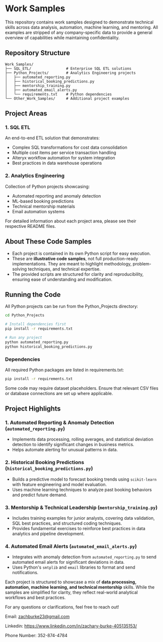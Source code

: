 # Work Samples

This repository contains work samples designed to demonstrate technical skills across data analysis, automation, machine learning, and mentoring. All examples are stripped of any company-specific data to provide a general overview of capabilities while maintaining confidentiality.

## Repository Structure

```
Work_Samples/
├── SQL_ETL/                # Enterprise SQL ETL solutions
├── Python_Projects/        # Analytics Engineering projects
│   ├── automated_reporting.py
│   ├── historical_booking_predictions.py
│   ├── mentorship_training.py
│   ├── automated_email_alerts.py
│   └── requirements.txt    # Python dependencies
└── Other_Work_Samples/     # Additional project examples
```

## Project Areas

### 1. SQL ETL
An end-to-end ETL solution that demonstrates:
- Complex SQL transformations for cost data consolidation
- Multiple cost items per service transaction handling
- Alteryx workflow automation for system integration
- Best practices in data warehouse operations

### 2. Analytics Engineering
Collection of Python projects showcasing:
- Automated reporting and anomaly detection
- ML-based booking predictions
- Technical mentorship materials
- Email automation systems

For detailed information about each project area, please see their respective README files.

## About These Code Samples

- Each project is contained in its own Python script for easy execution.
- These are **illustrative code samples**, not full production-ready implementations. They are meant to highlight methodology, problem-solving techniques, and technical expertise.
- The provided scripts are structured for clarity and reproducibility, ensuring ease of understanding and modification.

## Running the Code

All Python projects can be run from the Python_Projects directory:

```bash
cd Python_Projects

# Install dependencies first
pip install -r requirements.txt

# Run any project
python automated_reporting.py
python historical_booking_predictions.py
```

### Dependencies
All required Python packages are listed in requirements.txt:

```bash
pip install -r requirements.txt
```

Some code may require dataset placeholders. Ensure that relevant CSV files or database connections are set up where applicable.

## Project Highlights

### 1. Automated Reporting & Anomaly Detection (`automated_reporting.py`)
- Implements data processing, rolling averages, and statistical deviation detection to identify significant changes in business metrics.
- Helps automate alerting for unusual patterns in data.

### 2. Historical Booking Predictions (`historical_booking_predictions.py`)
- Builds a predictive model to forecast booking trends using `scikit-learn` with feature engineering and model evaluation.
- Uses machine learning techniques to analyze past booking behaviors and predict future demand.

### 3. Mentorship & Technical Leadership (`mentorship_training.py`)
- Includes training examples for junior analysts, covering data validation, SQL best practices, and structured coding techniques.
- Provides fundamental exercises to reinforce best practices in data analytics and pipeline development.

### 4. Automated Email Alerts (`automated_email_alerts.py`)
- Integrates with anomaly detection from `automated_reporting.py` to send automated email alerts for significant deviations in data.
- Uses Python's `smtplib` and `email` libraries to format and send notifications.

Each project is structured to showcase a mix of **data processing, automation, machine learning, and technical mentorship** skills. While the samples are simplified for clarity, they reflect real-world analytical workflows and best practices.

For any questions or clarifications, feel free to reach out!

Email: zachburke23@gmail.com

Linkedin: https://www.linkedin.com/in/zachary-burke-405135153/

Phone Number: 352-874-4784
